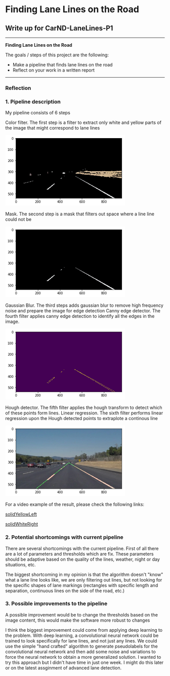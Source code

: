 # **Finding Lane Lines on the Road** 

## Write up for CarND-LaneLines-P1


---

**Finding Lane Lines on the Road**

The goals / steps of this project are the following:
* Make a pipeline that finds lane lines on the road
* Reflect on your work in a written report


[//]: # (Image References)

[image1]: ./examples/grayscale.jpg "Grayscale"

[image2]: ./results/color.png "Color"

[image3]: ./results/mask.png "Mask"

[image4]: ./results/edge.png "Edge"

[image5]: ./results/final.png "Final"

---

### Reflection

### 1. Pipeline description

My pipeline consists of 6 steps

Color filter. The first step is a filter to extract only white and yellow parts of the image that might correspond to lane lines

![alt text][image2]

Mask. The second step is a mask that filters out space where a line line could not be

![alt text][image3]

Gaussian Blur. The third steps adds gaussian blur to remove high frequency noise and prepare the image for edge detection
Canny edge detector. The fourth filter applies canny edge detection to identify all the edges in the image.

![alt text][image4]

Hough detector. The fifth filter applies the hough transform to detect which of these points form lines.
Linear regression. The sixth filter performs linear regression upon the Hough detected points to extraplote a continous line

![alt text][image5]

For a video example of the result, please check the following links:

[solidYellowLeft](https://github.com/josealb/CarND-LaneLines-P1/blob/master/test_videos_output/solidYellowLeft.mp4)

[solidWhiteRight](https://github.com/josealb/CarND-LaneLines-P1/blob/master/test_videos_output/solidWhiteRight.mp4)


### 2. Potential shortcomings with  current pipeline


There are several shortcomings with the current pipeline. First of all there are a lot of parameters and thresholds which are fix. These parameters should be adaptive based on the quality of the lines, weather, night or day situations, etc.

The biggest shortcoming in my opinion is that the algorithm doesn't "know" what a lane line looks like, we are only filtering out lines, but not looking for the specific shapes of lane markings (rectangles with specific length and separation, continuous lines on the side of the road, etc.)


### 3. Possible improvements to the pipeline

A possible improvement would be to change the thresholds based on the image content, this would make the software more robust to changes

I think the biggest improvement could come from applying deep learning to the problem. With deep learning, a convolutional neural network could be trained to look specifically for lane lines, and not just any lines.
We could use the simple "hand crafted" algorithm to generate pseudolabels for the convolutional neural network and then add some noise and variations to force the neural network to obtain a more generalized solution.
I wanted to try this approach but I didn't have time in just one week. I might do this later or on the latest assginment of advanced lane detection.
